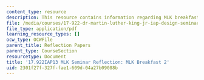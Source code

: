 ```yaml
---
content_type: resource
description: This resource contains information regarding MLK breakfast 2.
file: /media/courses/17-922-dr-martin-luther-king-jr-iap-design-seminar-january-iap-2013/2301f27f327ffae1609d04a27b09088b_MIT17_922IAP13_RefPapr1B.pdf
file_type: application/pdf
learning_resource_types: []
ocw_type: OCWFile
parent_title: Reflection Papers
parent_type: CourseSection
resourcetype: Document
title: '17.922IAP13 MLK Seminar Reflection: MLK Breakfast 2'
uid: 2301f27f-327f-fae1-609d-04a27b09088b
---
```

